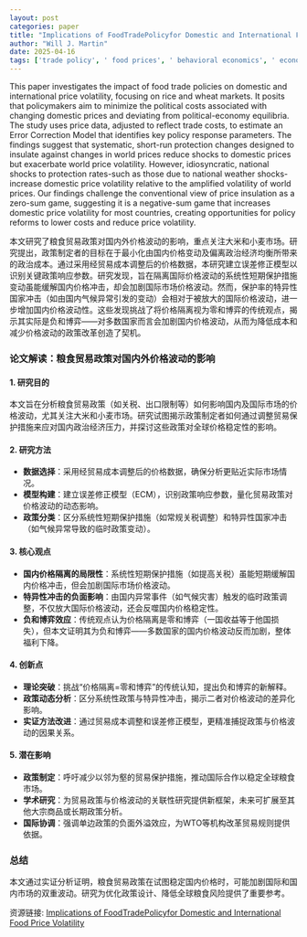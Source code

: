```yaml
---
layout: post
categories: paper
title: "Implications of FoodTradePolicyfor Domestic and International Food Price Volatility"
author: "Will J. Martin"
date: 2025-04-16
tags: ['trade policy', ' food prices', ' behavioral economics', ' econometric models', ' food price volatility. JEL Codes: F13']
---
```


This paper investigates the impact of food trade policies on domestic and international price volatility, focusing on rice and wheat markets. It posits that policymakers aim to minimize the political costs associated with changing domestic prices and deviating from political-economy equilibria. The study uses price data, adjusted to reflect trade costs, to estimate an Error Correction Model that identifies key policy response parameters. The findings suggest that systematic, short-run protection changes designed to insulate against changes in world prices reduce shocks to domestic prices but exacerbate world price volatility. However, idiosyncratic, national shocks to protection rates-such as those due to national weather shocks-increase domestic price volatility relative to the amplified volatility of world prices. Our findings challenge the conventional view of price insulation as a zero-sum game, suggesting it is a negative-sum game that increases domestic price volatility for most countries, creating opportunities for policy reforms to lower costs and reduce price volatility.

本文研究了粮食贸易政策对国内外价格波动的影响，重点关注大米和小麦市场。研究提出，政策制定者的目标在于最小化由国内价格变动及偏离政治经济均衡所带来的政治成本。通过采用经贸易成本调整后的价格数据，本研究建立误差修正模型以识别关键政策响应参数。研究发现，旨在隔离国际价格波动的系统性短期保护措施变动虽能缓解国内价格冲击，却会加剧国际市场价格波动。然而，保护率的特异性国家冲击（如由国内气候异常引发的变动）会相对于被放大的国际价格波动，进一步增加国内价格波动性。这些发现挑战了将价格隔离视为零和博弈的传统观点，揭示其实际是负和博弈——对多数国家而言会加剧国内价格波动，从而为降低成本和减少价格波动的政策改革创造了契机。

### **论文解读：粮食贸易政策对国内外价格波动的影响**  

#### **1. 研究目的**  
本文旨在分析粮食贸易政策（如关税、出口限制等）如何影响国内及国际市场的价格波动，尤其关注大米和小麦市场。研究试图揭示政策制定者如何通过调整贸易保护措施来应对国内政治经济压力，并探讨这些政策对全球价格稳定性的影响。  

#### **2. 研究方法**  
- **数据选择**：采用经贸易成本调整后的价格数据，确保分析更贴近实际市场情况。  
- **模型构建**：建立误差修正模型（ECM），识别政策响应参数，量化贸易政策对价格波动的动态影响。  
- **政策分类**：区分系统性短期保护措施（如常规关税调整）和特异性国家冲击（如气候异常导致的临时政策变动）。  

#### **3. 核心观点**  
- **国内价格隔离的局限性**：系统性短期保护措施（如提高关税）虽能短期缓解国内价格冲击，但会加剧国际市场价格波动。  
- **特异性冲击的负面影响**：由国内异常事件（如气候灾害）触发的临时政策调整，不仅放大国际价格波动，还会反噬国内价格稳定性。  
- **负和博弈效应**：传统观点认为价格隔离是零和博弈（一国收益等于他国损失），但本文证明其为负和博弈——多数国家的国内价格波动反而加剧，整体福利下降。  

#### **4. 创新点**  
- **理论突破**：挑战“价格隔离=零和博弈”的传统认知，提出负和博弈的新解释。  
- **政策动态分析**：区分系统性政策与特异性冲击，揭示二者对价格波动的差异化影响。  
- **实证方法改进**：通过贸易成本调整和误差修正模型，更精准捕捉政策与价格波动的因果关系。  

#### **5. 潜在影响**  
- **政策制定**：呼吁减少以邻为壑的贸易保护措施，推动国际合作以稳定全球粮食市场。  
- **学术研究**：为贸易政策与价格波动的关联性研究提供新框架，未来可扩展至其他大宗商品或长期政策分析。  
- **国际协调**：强调单边政策的负面外溢效应，为WTO等机构改革贸易规则提供依据。  

### **总结**  
本文通过实证分析证明，粮食贸易政策在试图稳定国内价格时，可能加剧国际和国内市场的双重波动。研究为优化政策设计、降低全球粮食风险提供了重要参考。

资源链接: [Implications of FoodTradePolicyfor Domestic and International Food Price Volatility](https://papers.ssrn.com/sol3/papers.cfm?abstract_id=5188672)
